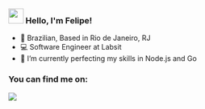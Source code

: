### <img src="https://media.giphy.com/media/hvRJCLFzcasrR4ia7z/giphy.gif" width="30px"> Hello, I'm Felipe!

- 🏡 Brazilian, Based in Rio de Janeiro, RJ <br>
- 💻 Software Engineer at Labsit <br>
- 🌱 I’m currently perfecting my skills in Node.js and Go

### You can find me on:

<a href="https://www.linkedin.com/in/felipe-l-araujo/" target="_blank"><img src="https://img.shields.io/badge/-LinkedIn-%230077B5?style=for-the-badge&logo=linkedin&logoColor=white" target="_blank"></a> 

